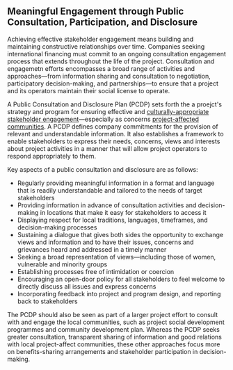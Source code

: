 ## Meaningful Engagement through Public Consultation, Participation, and Disclosure

Achieving effective stakeholder engagement means building and maintaining constructive relationships over time. Companies seeking international financing must commit to an ongoing consultation engagement process that extends throughout the life of the project. Consultation and engagemetn efforts encompasses a broad range of activities and approaches—from information sharing and consultation to negotiation, participatory decision-making, and partnerships—to ensure that a project and its operators maintain their social license to operate.

A Public Consultation and Disclosure Plan (PCDP) sets forth the a proejct's strategy and program for ensuring effective and [culturally-appropriate stakeholder engagement](#)—especially as concerns [project-affected communities](#).  A PCDP defines company commitments for the provision of relevant and understandable information. It also establishes a framework to enable stakeholders to express their needs, concerns, views and interests about project activities in a manner that will allow project operators to respond appropriately to them.

Key aspects of a public consultation and disclosure are as follows:

* Regularly providing meaningful information in a format and language that is readily understandable and tailored to the needs of target stakeholders
* Providing information in advance of consultation activities and decision-making in locations that make it easy for stakeholders to access it
* Displaying respect for local traditions, languages, timeframes, and decision-making processes
* Sustaining a dialogue that gives both sides the opportunity to exchange views and information and to have their issues, concerns and grievances heard and addressed in a timely manner
* Seeking a broad representation of views—including those of women, vulnerable and minority groups
* Establishing processes free of intimidation or coercion
* Encouraging an open-door policy for all stakeholders to feel welcome to directly discuss all issues and express concerns
* Incorporating feedback into project and program design, and reporting back to stakeholders

The PCDP should also be seen as part of a larger project effort to consult with and engage the local communities, such as project social development programmes and community development plan. Whereas the PCDP seeks greater consultation, transparent sharing of information and good relations with local project-affect communities, these other approaches focus more on benefits-sharing arrangements and stakeholder participation in decision-making.

